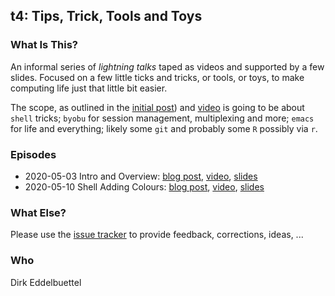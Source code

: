 
## t4: Tips, Trick, Tools and Toys

### What Is This?

An informal series of _lightning talks_ taped as videos and supported by
a few slides.  Focused on a few little ticks and tricks, or tools, or toys, to
make computing life just that little bit easier. 

The scope, as outlined in the 
[initial post](http://dirk.eddelbuettel.com/blog/2020/05/03#000_introducing_t4)) 
and [video](https://youtu.be/-gKtibww-fI) is going to be about `shell` tricks;
`byobu` for session management, multiplexing and more; `emacs` for life and everything;
likely some `git` and probably some `R` possibly via `r`.

### Episodes

- 2020-05-03 Intro and Overview: 
  [blog post](http://dirk.eddelbuettel.com/blog/2020/05/03#000_introducing_t4),
  [video](https://youtu.be/-gKtibww-fI), 
  [slides](http://dirk.eddelbuettel.com/papers/t4_000_intro.pdf)
- 2020-05-10 Shell Adding Colours: 
  [blog post](http://dirk.eddelbuettel.com/blog/2020/05/03#000_introducing_t4),
  [video](https://www.youtube.com/watch?v=a1Bo2yUotv8),
  [slides](http://dirk.eddelbuettel.com/papers/t4_001_shell_colors.pdf)

### What Else?

Please use the [issue tracker](https://github.com/eddelbuettel/t4/issues) to
provide feedback, corrections, ideas, ...

### Who

Dirk Eddelbuettel
